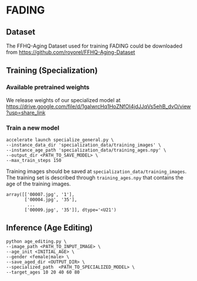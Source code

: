 # FADING

## Dataset
The FFHQ-Aging Dataset used for training FADING could be downloaded from https://github.com/royorel/FFHQ-Aging-Dataset

## Training (Specialization)

### Available pretrained weights
We release weights of our specialized model at https://drive.google.com/file/d/1galwrcHq1HoZNfOI4jdJJqVs5ehB_dvO/view?usp=share_link

### Train a new model

```shell
accelerate launch specialize_general.py \
--instance_data_dir 'specialization_data/training_images' \
--instance_age_path 'specialization_data/training_ages.npy' \
--output_dir <PATH_TO_SAVE_MODEL> \
--max_train_steps 150
```
Training images should be saved at `specialization_data/training_images`. The training set is described through `training_ages.npy` that contains the age of the training images.
```angular2html
array([['00007.jpg', '1'],
       ['00004.jpg', '35'],
        ...
       ['00009.jpg', '35']], dtype='<U21')
```

## Inference (Age Editing)

```shell
python age_editing.py \
--image_path <PATH_TO_INPUT_IMAGE> \
--age_init <INITIAL_AGE> \
--gender <female|male> \
--save_aged_dir <OUTPUT_DIR> \
--specialized_path  <PATH_TO_SPECIALIZED_MODEL> \
--target_ages 10 20 40 60 80
```
